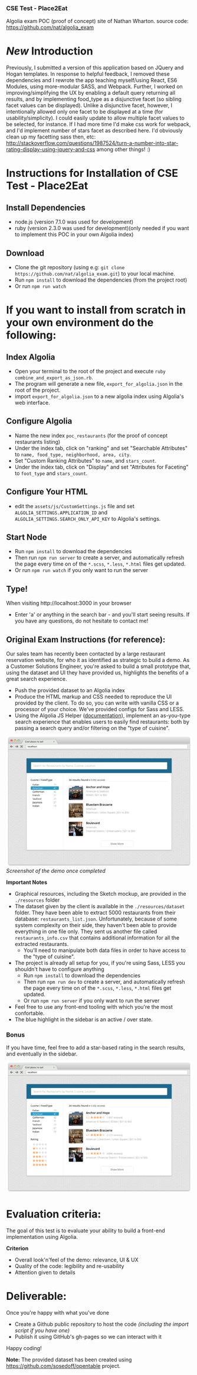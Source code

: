 ### CSE Test - Place2Eat
Algolia exam POC (proof of concept) site of Nathan Wharton.
source code: https://github.com/nat/algolia_exam

# *New* Introduction
Previously, I submitted a version of this application based on JQuery and Hogan templates. In response to helpful feedback, I removed these dependencies and I rewrote the app teaching myself/using React, ES6 Modules, using more-modular SASS, and Webpack. Further, I worked on improving/simplifying the UX by enabling a default query returning all results, and by implementing food_type as a disjunctive facet (so sibling facet values can be displayed). Unlike a disjunctive facet, however, I intentionally allowed only one facet to be displayed at a time (for usability/simplicity). I could easily update to allow multiple facet values to be selected, for instance. If I had more time I'd make css work for webpack, and I'd implement number of stars facet as described here. I'd obviously clean up my facetting sass then, etc:
http://stackoverflow.com/questions/1987524/turn-a-number-into-star-rating-display-using-jquery-and-css among other things! :)


# Instructions for Installation of CSE Test - Place2Eat

## Install Dependencies
* node.js (version 7.1.0 was used for development)
* ruby (version 2.3.0 was used for development)(only needed if you want to implement this POC in your own Algolia index)

## Download
* Clone the git repository (using e.g: `git clone https://github.com/nat/algolia_exam.git`) to your local machine.
* Run `npm install` to download the dependencies (from the project root)
* Or run `npm run watch`

# If you want to install from scratch in your own environment do the following:

## Index Algolia
* Open your terminal to the root of the project and execute `ruby combine_and_export_as_json.rb`.
* The program will generate a new file, `export_for_algolia.json` in the root of the project.
* import `export_for_algolia.json` to a new algolia index using Algolia's web interface.

## Configure Algolia
* Name the new index `poc_restaurants` (for the proof of concept restaurants listing)
* Under the index tab, click on "ranking" and set "Searchable Attributes" to `name, food_type, neighborhood, area, city`.
* Set "Custom Ranking Attributes" to `name`, and `stars_count`.
* Under the index tab, click on "Display" and set "Attributes for Faceting" to `foot_type` and `stars_count`.

## Configure Your HTML
* edit the `assets/js/CustomSettings.js` file and set `ALGOLIA_SETTINGS.APPLICATION_ID`
	and `ALGOLIA_SETTINGS.SEARCH_ONLY_API_KEY` to Algolia's settings.

## Start Node
* Run `npm install` to download the dependencies
* Then run `npm run server` to create a server, and automatically refresh the page every time on of the `*.scss`, `*.less`, `*.html` files get updated.
* Or run `npm run watch` if you only want to run the server

## Type!
When visiting http://localhost:3000 in your browser
* Enter 'a' or anything in the search bar - and you'll start seeing results.
If you have any questions, do not hesitate to contact me!

## Original Exam Instructions (for reference):

Our sales team has recently been contacted by a large restaurant reservation website, for who it as identified as strategic to build a demo. As a Customer Solutions Engineer, you're asked to build a small prototype that, using the dataset and UI they have provided us, highlights the benefits of a great search experience.

* Push the provided dataset to an Algolia index
* Produce the HTML markup and CSS needed to reproduce the UI provided by the client. To do so, you can write with vanilla CSS or a processor of your choice. We've provided configs for Sass and LESS.
* Using the Algolia JS Helper ([documentation](https://www.algolia.com/doc/guides/search/instant-search/algoliahelperjs)), implement an as-you-type search experience that enables users to easily find restaurants: both by passing a search query and/or filtering on the "type of cuisine".

![image](https://github.com/nat/algolia_exam/blob/master/resources/mockups/regular-version.png)
*Screenshot of the demo once completed*

**Important Notes**

* Graphical resources, including the Sketch mockup, are provided in the `./resources` folder
* The dataset given by the client is available in the `./resources/dataset` folder. They have been able to extract 5000 restaurants from their database: `restaurants_list.json`. Unfortunately, because of some system complexity on their side, they haven't been able to provide everything in one file only. They sent us another file called `restaurants_info.csv` that contains additional information for all the extracted restaurants.
	* You'll need to manipulate both data files in order to have access to the "type of cuisine".
* The project is already all setup for you, if you're using Sass, LESS you shouldn't have to configure anything
	* Run `npm install` to download the dependencies
	* Then run `npm run dev` to create a server, and automatically refresh the page every time on of the `*.scss`, `*.less`, `*.html` files get updated.
	* Or run `npm run server` if you only want to run the server
* Feel free to use any front-end tooling with which you're the most confortable.
* The blue highlight in the sidebar is an active / over state.

### Bonus
If you have time, feel free to add a star-based rating in the search results, and eventually in the sidebar.

![image](https://github.com/nat/algolia_exam/blob/master/resources/mockups/full-version.png)


# Evaluation criteria:
The goal of this test is to evaluate your ability to build a front-end implementation using Algolia.

**Criterion**

* Overall look'n'feel of the demo: relevance, UI & UX
* Quality of the code: legibility and re-usability
* Attention given to details


# Deliverable:
Once you're happy with what you've done 

* Create a Github public repository to host the code *(including the import script if you have one)*
* Publish it using GitHub's gh-pages so we can interact with it


Happy coding!

**Note:** 
The provided dataset has been created using https://github.com/sosedoff/opentable project.